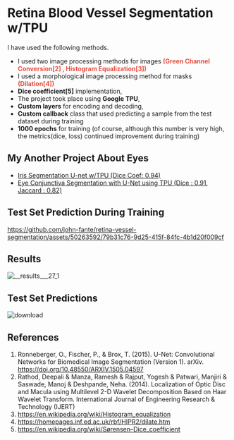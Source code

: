 # Retina Blood Vessel Segmentation w/TPU

I have used the following methods.


* I used two image processing methods for images <span style="color:#e74c3c;"> <b>(Green Channel Conversion[2] , Histogram Equalization[3])</b> </span>
* I used a morphological image processing method for masks <span style="color:#e74c3c;"> <b>(Dilation[4])</b> </span>
* <b>Dice coefficient[5]</b> implementation,
* The project took place using <b>Google TPU</b>,
* <b>Custom layers</b> for encoding and decoding,
* <b>Custom callback</b> class  that used predicting a sample from the test dataset during training
* <b>1000 epochs</b> for training (of course, although this number is very high, the metrics(dice, loss) continued improvement during training)


## My Another Project About Eyes

* [Iris Segmentation U-net w/TPU (Dice Coef: 0.94)](https://www.kaggle.com/code/banddaniel/iris-segmentation-u-net-w-tpu-dice-coef-0-94)
* [Eye Conjunctiva Segmentation with U-Net using TPU (Dice : 0.91, Jaccard : 0.82)](https://github.com/john-fante/eye-conjunctiva-segmentation)


## Test Set Prediction During Training


https://github.com/john-fante/retina-vessel-segmentation/assets/50263592/79b31c76-9d25-415f-84fc-4b1d20f009cf

## Results

![__results___27_1](https://github.com/john-fante/retina-vessel-segmentation/assets/50263592/a254a1eb-4b22-4c41-bf41-a4e998b552ef)

## Test Set Predictions

![download](https://github.com/john-fante/retina-vessel-segmentation/assets/50263592/71709771-382a-401a-9758-58d94ce6a6bb)



## References
1. Ronneberger, O., Fischer, P., & Brox, T. (2015). U-Net: Convolutional Networks for Biomedical Image Segmentation (Version 1). arXiv. https://doi.org/10.48550/ARXIV.1505.04597
2. Rathod, Deepali & Manza, Ramesh & Rajput, Yogesh & Patwari, Manjiri & Saswade, Manoj & Deshpande, Neha. (2014). Localization of Optic Disc and Macula using Multilevel 2-D Wavelet Decomposition Based on Haar Wavelet Transform. International Journal of Engineering Research & Technology (IJERT)
3. https://en.wikipedia.org/wiki/Histogram_equalization
4. https://homepages.inf.ed.ac.uk/rbf/HIPR2/dilate.htm
5. https://en.wikipedia.org/wiki/Sørensen–Dice_coefficient
